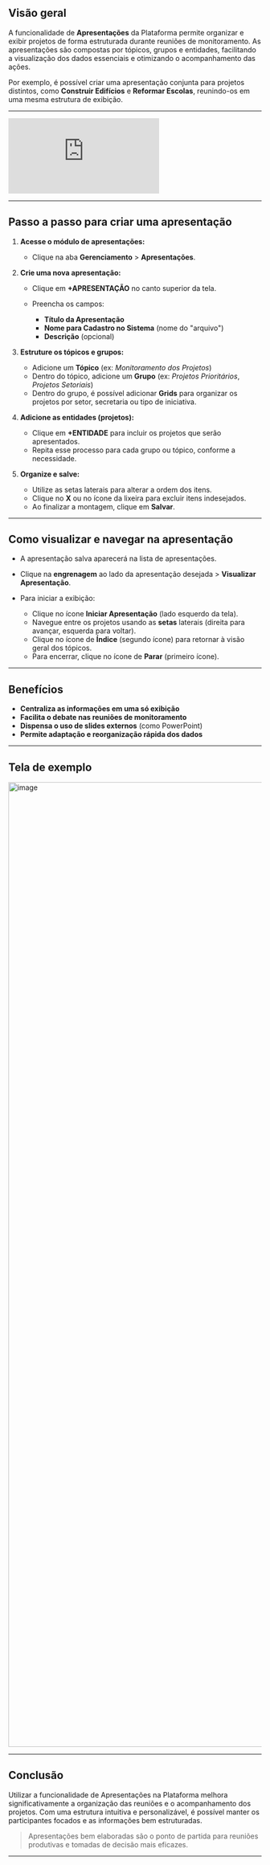 ## Visão geral

A funcionalidade de **Apresentações** da Plataforma  permite organizar e exibir projetos de forma estruturada durante reuniões de monitoramento. As apresentações são compostas por tópicos, grupos e entidades, facilitando a visualização dos dados essenciais e otimizando o acompanhamento das ações.

Por exemplo, é possível criar uma apresentação conjunta para projetos distintos, como **Construir Edifícios** e **Reformar Escolas**, reunindo-os em uma mesma estrutura de exibição.

---

<div class="video-container">
  <iframe
    src="https://player.vimeo.com/video/1121513711"
    title="Tutoria Vimeo"
    frameborder="0"
    allow="autoplay; fullscreen; picture-in-picture"
    allowfullscreen>
  </iframe>
</div>


---

## Passo a passo para criar uma apresentação

1. **Acesse o módulo de apresentações:**

   * Clique na aba **Gerenciamento** > **Apresentações**.

2. **Crie uma nova apresentação:**

   * Clique em **+APRESENTAÇÃO** no canto superior da tela.
   * Preencha os campos:

     * **Título da Apresentação**
     * **Nome para Cadastro no Sistema** (nome do "arquivo")
     * **Descrição** (opcional)

3. **Estruture os tópicos e grupos:**

   * Adicione um **Tópico** (ex: *Monitoramento dos Projetos*)
   * Dentro do tópico, adicione um **Grupo** (ex: *Projetos Prioritários*, *Projetos Setoriais*)
   * Dentro do grupo, é possível adicionar **Grids** para organizar os projetos por setor, secretaria ou tipo de iniciativa.

4. **Adicione as entidades (projetos):**

   * Clique em **+ENTIDADE** para incluir os projetos que serão apresentados.
   * Repita esse processo para cada grupo ou tópico, conforme a necessidade.

5. **Organize e salve:**

   * Utilize as setas laterais para alterar a ordem dos itens.
   * Clique no **X** ou no ícone da lixeira para excluir itens indesejados.
   * Ao finalizar a montagem, clique em **Salvar**.

---

## Como visualizar e navegar na apresentação

* A apresentação salva aparecerá na lista de apresentações.
* Clique na **engrenagem** ao lado da apresentação desejada > **Visualizar Apresentação**.
* Para iniciar a exibição:

  * Clique no ícone **Iniciar Apresentação** (lado esquerdo da tela).
  * Navegue entre os projetos usando as **setas** laterais (direita para avançar, esquerda para voltar).
  * Clique no ícone de **Índice** (segundo ícone) para retornar à visão geral dos tópicos.
  * Para encerrar, clique no ícone de **Parar** (primeiro ícone).

---

## Benefícios

* **Centraliza as informações em uma só exibição**
* **Facilita o debate nas reuniões de monitoramento**
* **Dispensa o uso de slides externos** (como PowerPoint)
* **Permite adaptação e reorganização rápida dos dados**

---

## Tela de exemplo

<img width="1920" height="1921" alt="image" src="https://github.com/user-attachments/assets/87975dff-b9e1-4544-8368-1423224af747" />

---

## Conclusão

Utilizar a funcionalidade de Apresentações na Plataforma melhora significativamente a organização das reuniões e o acompanhamento dos projetos. Com uma estrutura intuitiva e personalizável, é possível manter os participantes focados e as informações bem estruturadas.

> Apresentações bem elaboradas são o ponto de partida para reuniões produtivas e tomadas de decisão mais eficazes.

---

